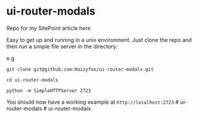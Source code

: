 ui-router-modals
================

Repo for my SitePoint article here <link pending>

Easy to get up and running in a unix environment.
Just clone the repo and then run a simple file server in the directory:

e.g

```
git clone git@github.com:Haizyfox/ui-router-modals.git

cd ui-router-modals

python -m SimpleHTTPServer 2723
```

You should now have a working example at `http://localhost:2723`
#   u i - r o u t e r - m o d a l s  
 #   u i - r o u t e r - m o d a l s  
 